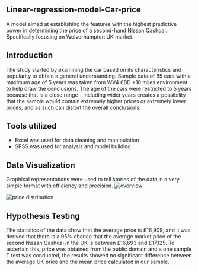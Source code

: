 ## Linear-regression-model-Car-price
A model aimed at establishing the features with the highest predictive power in determining the price of a second-hand Nissan Qashqai.  Specifically focusing on Wolverhampton UK market.
## Introduction
The study started by examining the car based on its characteristics and popularity to obtain a general understanding. Sample data of 85 cars with a maximum age of 5 years was taken from WV4 6BD +10 miles environment to help draw the conclusions. The age of the cars were restricted to 5 years because that is a close range - including wider years creates a possibility that the sample would contain extremely higher prices or extremely lower prices, and as such can distort the overall conclusions. 
## Tools utilized
- Excel was used for data cleaning and manipulation 
- SPSS was used for analysis and model building . 
## Data Visualization
Graphical representations were used to tell stories of the data in a very simple format with efficiency and precision.
![overview](https://user-images.githubusercontent.com/122166125/231163711-1f52d1b8-b4b6-405d-a205-4e881937290f.png)

![price distribution](https://user-images.githubusercontent.com/122166125/231164567-faa211b9-82f6-4bbd-bedc-ac745b5b4c75.png)
## Hypothesis Testing 
The statistics of the data show that the average price is £16,909, and it was derived that there is a 95% chance that the average market price of the second Nissan Qashqai in the UK is between £16,693 and £17,125. To ascertain this, price was obtained from the public domain and a one sample T test was conducted, the results showed no significant difference between the average UK price and the mean price calculated in our sample.
